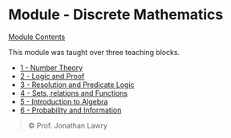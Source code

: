 # Module - Discrete Mathematics <!-- omit in toc-->

[Module Contents](../../../README.md)

This module was taught over three teaching blocks.

- [1 - Number Theory](./01numtheory/index)
- [2 - Logic and Proof](./02logicproof/index)
- [3 - Resolution and Predicate Logic](./03predicates/index)
- [4 - Sets, relations and Functions](./04sets/index)
- [5 - Introduction to Algebra](./05algebra/index)
- [6 - Probability and Information](./06probability/index)

> &copy; Prof. Jonathan Lawry
